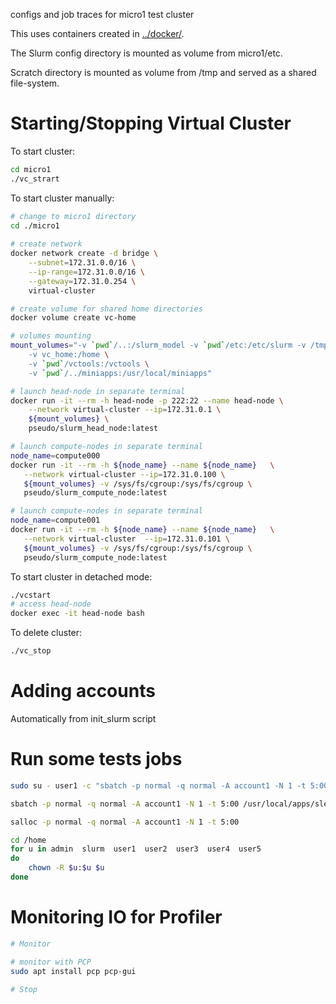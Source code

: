 configs and job traces for micro1 test cluster

This uses containers created in [../docker/](../docker/README.MD).

The Slurm config directory is mounted as volume from  micro1/etc.

Scratch directory is mounted as volume from  /tmp and served as a shared file-system.

# Starting/Stopping Virtual Cluster

To start cluster:
```bash
cd micro1
./vc_strart
```

To start cluster manually:

```bash
# change to micro1 directory
cd ./micro1
 
# create network
docker network create -d bridge \
    --subnet=172.31.0.0/16 \
    --ip-range=172.31.0.0/16 \
    --gateway=172.31.0.254 \
    virtual-cluster

# create volume for shared home directories
docker volume create vc-home

# volumes mounting
mount_volumes="-v `pwd`/..:/slurm_model -v `pwd`/etc:/etc/slurm -v /tmp:/scratch \
    -v vc_home:/home \
    -v `pwd`/vctools:/vctools \
    -v `pwd`/../miniapps:/usr/local/miniapps"

# launch head-node in separate terminal
docker run -it --rm -h head-node -p 222:22 --name head-node \
    --network virtual-cluster --ip=172.31.0.1 \
    ${mount_volumes} \
    pseudo/slurm_head_node:latest

# launch compute-nodes in separate terminal
node_name=compute000
docker run -it --rm -h ${node_name} --name ${node_name}   \
   --network virtual-cluster --ip=172.31.0.100 \
   ${mount_volumes} -v /sys/fs/cgroup:/sys/fs/cgroup \
   pseudo/slurm_compute_node:latest

# launch compute-nodes in separate terminal
node_name=compute001
docker run -it --rm -h ${node_name} --name ${node_name}   \
   --network virtual-cluster  --ip=172.31.0.101 \
   ${mount_volumes} -v /sys/fs/cgroup:/sys/fs/cgroup \
   pseudo/slurm_compute_node:latest
```

To start cluster in detached mode:

```bash
./vcstart
# access head-node
docker exec -it head-node bash
```

To delete cluster:

```bash
./vc_stop
```

# Adding accounts
Automatically from init_slurm script

# Run some tests jobs

```bash
sudo su - user1 -c "sbatch -p normal -q normal -A account1 -N 1 -t 5:00 /usr/local/miniapps/sleep.job 60 0"

sbatch -p normal -q normal -A account1 -N 1 -t 5:00 /usr/local/apps/sleep.job 60 0

salloc -p normal -q normal -A account1 -N 1 -t 5:00
```


```bash
cd /home
for u in admin  slurm  user1  user2  user3  user4  user5
do
    chown -R $u:$u $u
done

```

# Monitoring IO for Profiler

```bash
# Monitor

# monitor with PCP
sudo apt install pcp pcp-gui

# Stop
```


